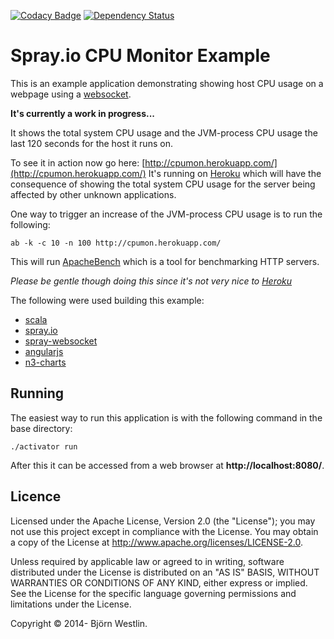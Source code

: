 [![Codacy Badge](https://www.codacy.com/project/badge/97dd2eccd9594cc4bf65161d4e37866f)](https://www.codacy.com/public/bwestlin/spray-cpumonitor-example)
[![Dependency Status](https://www.versioneye.com/user/projects/54f0ca9a4f3108d1fa0005a1/badge.svg?style=flat)](https://www.versioneye.com/user/projects/54f0ca9a4f3108d1fa0005a1)

# Spray.io CPU Monitor Example #

This is an example application demonstrating showing host CPU usage on a webpage using a
[websocket](http://en.wikipedia.org/wiki/WebSocket).

**It's currently a work in progress...**

It shows the total system CPU usage and the JVM-process CPU usage the last 120 seconds for the host it runs on.

To see it in action now go here: [http://cpumon.herokuapp.com/](http://cpumon.herokuapp.com/)
It's running on [Heroku](https://www.heroku.com/) which will have the consequence of showing the total system CPU
usage for the server being affected by other unknown applications.

One way to trigger an increase of the JVM-process CPU usage is to run the following:
```
ab -k -c 10 -n 100 http://cpumon.herokuapp.com/
```
This will run [ApacheBench](http://en.wikipedia.org/wiki/ApacheBench) which is a tool for benchmarking HTTP servers.

*Please be gentle though doing this since it's not very nice to [Heroku](https://www.heroku.com/)*

The following were used building this example:
* [scala](http://www.scala-lang.org/)
* [spray.io](http://spray.io/)
* [spray-websocket](https://github.com/wandoulabs/spray-websocket)
* [angularjs](https://angularjs.org/)
* [n3-charts](https://github.com/n3-charts/line-chart)

                                                                                                                                                                                                                                   
## Running ##
                                                                                                                                                                                                                      
The easiest way to run this application is with the following command in the base directory:                                                                                                                                    
```                                                                                                                                                                                                                                
./activator run
```                                                                                                                                                                                                                                
After this it can be accessed from a web browser at **http://localhost:8080/**.                                                              
                                                                                                                                                                                                                                   

## Licence ##

Licensed under the Apache License, Version 2.0 (the "License"); you may not use this project except in compliance with the License. You may obtain a copy of the License at http://www.apache.org/licenses/LICENSE-2.0.

Unless required by applicable law or agreed to in writing, software distributed under the License is distributed on an "AS IS" BASIS, WITHOUT WARRANTIES OR CONDITIONS OF ANY KIND, either express or implied. See the License for the specific language governing permissions and limitations under the License.

Copyright &copy; 2014- Björn Westlin.

